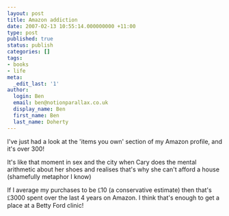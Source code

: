 ```yaml
---
layout: post
title: Amazon addiction
date: 2007-02-13 10:55:14.000000000 +11:00
type: post
published: true
status: publish
categories: []
tags:
- books
- life
meta:
  _edit_last: '1'
author:
  login: Ben
  email: ben@notionparallax.co.uk
  display_name: Ben
  first_name: Ben
  last_name: Doherty
---
```

<p style="margin-bottom: 0cm;">I've just had a look at the 'items you own' section of my Amazon profile, and it's over 300!</p>
<p style="margin-bottom: 0cm;">It's like that moment in sex and the city when Cary does the mental arithmetic about her shoes and realises that's why she can't afford a house (shamefully metaphor I know)</p>
<p style="margin-bottom: 0cm;">If I average my purchases to be <span style="font-family: Times New Roman,serif;">£</span>10 (a conservative estimate) then that's <span style="font-family: Times New Roman,serif;">£</span>3000 spent over the last 4 years on Amazon. I think that's enough to get a place at a Betty Ford clinic!</p>

